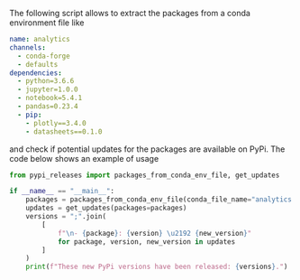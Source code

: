 The following script allows to extract the packages from a conda environment file like
```yaml
name: analytics
channels:
  - conda-forge
  - defaults
dependencies:
  - python=3.6.6
  - jupyter=1.0.0
  - notebook=5.4.1
  - pandas=0.23.4
  - pip:
    - plotly==3.4.0
    - datasheets==0.1.0
```
and check if potential updates for the packages are available on PyPi. The code below shows an example of usage
```python
from pypi_releases import packages_from_conda_env_file, get_updates

if __name__ == "__main__":
    packages = packages_from_conda_env_file(conda_file_name="analytics.yml")
    updates = get_updates(packages=packages)
    versions = ";".join(
        [
            f"\n- {package}: {version} \u2192 {new_version}"
            for package, version, new_version in updates
        ]
    )
    print(f"These new PyPi versions have been released: {versions}.")

```
